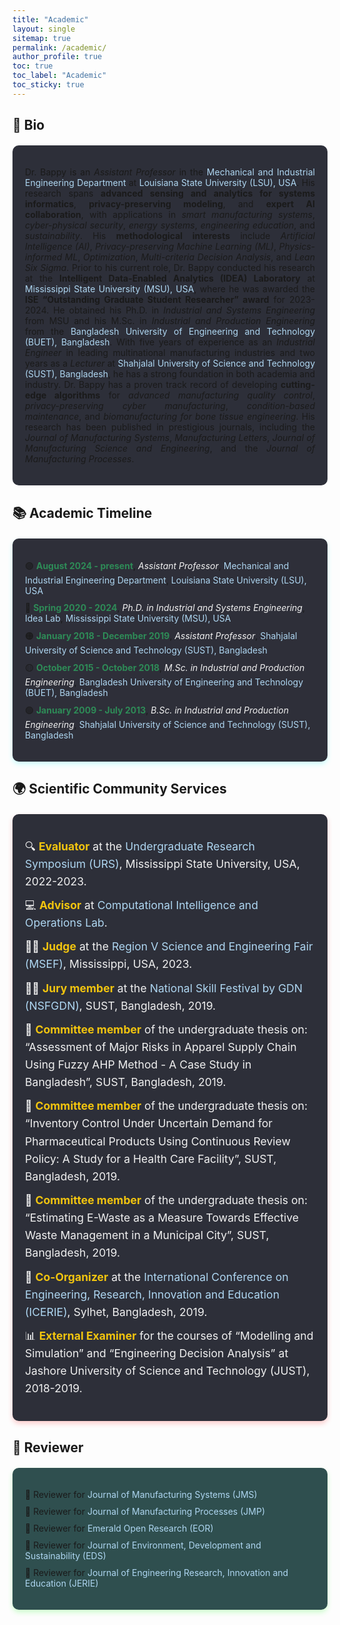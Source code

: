```yaml
---
title: "Academic"
layout: single
sitemap: true
permalink: /academic/
author_profile: true
toc: true
toc_label: "Academic"
toc_sticky: true
---
```


## 📝 Bio

<div class="callout-box" style="padding: 20px; background-color: #2D2F39; border-radius: 10px; box-shadow: 0 4px 8px rgba(255, 255, 255, 0.2); margin-top: 20px;">
  <p style="text-align: justify;">Dr. Bappy is an <em>Assistant Professor</em> in the <a href="https://www.lsu.edu/eng/mie/" style="color: #AED6F1; text-decoration: none;">Mechanical and Industrial Engineering Department</a> at <a href="https://www.lsu.edu/" style="color: #AED6F1; text-decoration: none;">Louisiana State University (LSU), USA</a>. His research spans <strong class="highlighted-text">advanced sensing and analytics for systems informatics</strong>, <strong class="highlighted-text">privacy-preserving modeling</strong>, and <strong class="highlighted-text">expert AI collaboration</strong>, with applications in <em>smart manufacturing systems</em>, <em>cyber-physical security</em>, <em>energy systems</em>, <em>engineering education</em>, and <em>sustainability</em>. His <strong class="highlighted-text">methodological interests</strong> include <em>Artificial Intelligence (AI)</em>, <em>Privacy-preserving Machine Learning (ML)</em>, <em>Physics-informed ML</em>, <em>Optimization</em>, <em>Multi-criteria Decision Analysis</em>, and <em>Lean Six Sigma</em>. Prior to his current role, Dr. Bappy conducted his research at the <strong class="highlighted-text">Intelligent Data-Enabled Analytics (IDEA) Laboratory</strong> at <a href="https://www.msstate.edu/" style="color: #AED6F1; text-decoration: none;">Mississippi State University (MSU), USA</a>, where he was awarded the <strong class="highlighted-text">ISE “Outstanding Graduate Student Researcher” award</strong> for 2023-2024. He obtained his Ph.D. in <em>Industrial and Systems Engineering</em> from MSU and his M.Sc. in <em>Industrial and Production Engineering</em> from the <a href="https://www.buet.ac.bd/web/#/" style="color: #AED6F1; text-decoration: none;">Bangladesh University of Engineering and Technology (BUET), Bangladesh</a>. With five years of experience as an <em>Industrial Engineer</em> in leading multinational manufacturing industries and two years as a <em>Lecturer</em> at <a href="https://www.sust.edu/" style="color: #AED6F1; text-decoration: none;">Shahjalal University of Science and Technology (SUST), Bangladesh</a>, he has a strong foundation in both academia and industry. Dr. Bappy has a proven track record of developing <strong class="highlighted-text">cutting-edge algorithms</strong> for <em>advanced manufacturing quality control</em>, <em>privacy-preserving cyber manufacturing</em>, <em>condition-based maintenance</em>, and <em>biomanufacturing for bone tissue engineering</em>. His research has been published in prestigious journals, including the <em>Journal of Manufacturing Systems</em>, <em>Manufacturing Letters</em>, <em>Journal of Manufacturing Science and Engineering</em>, and the <em>Journal of Manufacturing Processes</em>.</p>
</div>

## 📚 Academic Timeline

<div class="callout-box" style="padding: 20px; background-color: #2E2F39; border-radius: 10px; box-shadow: 0 4px 8px rgba(0, 255, 255, 0.2); margin-top: 20px;">
  <ul style="list-style-type: none; padding-left: 0;">
    <li style="margin-bottom: 10px;">🟣 <strong><span style="color:#2E8B57;">August 2024 - present</span></strong>, <span style="font-style: italic; color:#F0F0F0;">Assistant Professor</span>, <a href="https://www.lsu.edu/eng/mie/" style="color: #AED6F1; text-decoration: none;">Mechanical and Industrial Engineering Department</a>, <a href="https://www.lsu.edu/" style="color: #AED6F1; text-decoration: none;">Louisiana State University (LSU), USA</a></li>
    <li style="margin-bottom: 10px;">🔵 <strong><span style="color:#2E8B57;">Spring 2020 - 2024</span></strong>, <span style="font-style: italic; color:#F0F0F0;">Ph.D. in Industrial and Systems Engineering</span>, <a href="https://www.theidealab-tian.com/" style="color: #AED6F1; text-decoration: none;">Idea Lab</a>, <a href="https://www.msstate.edu/" style="color: #AED6F1; text-decoration: none;">Mississippi State University (MSU), USA</a></li>
    <li style="margin-bottom: 10px;">🟠 <strong><span style="color:#2E8B57;">January 2018 - December 2019</span></strong>, <span style="font-style: italic; color:#F0F0F0;">Assistant Professor</span>, <a href="https://www.sust.edu/" style="color: #AED6F1; text-decoration: none;">Shahjalal University of Science and Technology (SUST), Bangladesh</a></li>
    <li style="margin-bottom: 10px;">🟡 <strong><span style="color:#2E8B57;">October 2015 - October 2018</span></strong>, <span style="font-style: italic; color:#F0F0F0;">M.Sc. in Industrial and Production Engineering</span>, <a href="https://www.buet.ac.bd/web/#/" style="color: #AED6F1; text-decoration: none;">Bangladesh University of Engineering and Technology (BUET), Bangladesh</a></li>
    <li style="margin-bottom: 10px;">🟢 <strong><span style="color:#2E8B57;">January 2009 - July 2013</span></strong>, <span style="font-style: italic; color:#F0F0F0;">B.Sc. in Industrial and Production Engineering</span>, <a href="https://www.sust.edu/" style="color: #AED6F1; text-decoration: none;">Shahjalal University of Science and Technology (SUST), Bangladesh</a></li>
  </ul>
</div>

## 🌍 Scientific Community Services

<div class="callout-box" style="padding: 20px; background-color: #2D2F39; border-radius: 10px; box-shadow: 0 4px 8px rgba(255, 0, 0, 0.2); margin-top: 20px;">
  <ul style="list-style-type: none; padding-left: 0; font-size: 1.1rem; line-height: 1.6; color: #F0F0F0;">
    <li style="margin-bottom: 10px;">🔍 <strong style="color: #F1C40F;">Evaluator</strong> at the <a href="https://www.urcd.msstate.edu/symposium/spring" style="color: #AED6F1; text-decoration: none;">Undergraduate Research Symposium (URS)</a>, Mississippi State University, USA, 2022-2023.</li>
    <li style="margin-bottom: 10px;">💻 <strong style="color: #F1C40F;">Advisor</strong> at <a href="https://ciol-researchlab.github.io/" style="color: #AED6F1; text-decoration: none;">Computational Intelligence and Operations Lab</a>.</li>
    <li style="margin-bottom: 10px;">👩‍⚖️ <strong style="color: #F1C40F;">Judge</strong> at the <a href="https://www.sciencefair.msstate.edu/" style="color: #AED6F1; text-decoration: none;">Region V Science and Engineering Fair (MSEF)</a>, Mississippi, USA, 2023.</li>
    <li style="margin-bottom: 10px;">👨‍⚖️ <strong style="color: #F1C40F;">Jury member</strong> at the <a href="https://www.bishwobiddaloy.com/archives/1698" style="color: #AED6F1; text-decoration: none;">National Skill Festival by GDN (NSFGDN)</a>, SUST, Bangladesh, 2019.</li>
    <li style="margin-bottom: 10px;">📝 <strong style="color: #F1C40F;">Committee member</strong> of the undergraduate thesis on: “Assessment of Major Risks in Apparel Supply Chain Using Fuzzy AHP Method - A Case Study in Bangladesh”, SUST, Bangladesh, 2019.</li>
    <li style="margin-bottom: 10px;">📝 <strong style="color: #F1C40F;">Committee member</strong> of the undergraduate thesis on: “Inventory Control Under Uncertain Demand for Pharmaceutical Products Using Continuous Review Policy: A Study for a Health Care Facility”, SUST, Bangladesh, 2019.</li>
    <li style="margin-bottom: 10px;">📝 <strong style="color: #F1C40F;">Committee member</strong> of the undergraduate thesis on: “Estimating E-Waste as a Measure Towards Effective Waste Management in a Municipal City”, SUST, Bangladesh, 2019.</li>
    <li style="margin-bottom: 10px;">🤝 <strong style="color: #F1C40F;">Co-Organizer</strong> at the <a href="https://www.sust.edu/icerie2019/topic.php" style="color: #AED6F1; text-decoration: none;">International Conference on Engineering, Research, Innovation and Education (ICERIE)</a>, Sylhet, Bangladesh, 2019.</li>
    <li style="margin-bottom: 10px;">📊 <strong style="color: #F1C40F;">External Examiner</strong> for the courses of “Modelling and Simulation” and “Engineering Decision Analysis” at Jashore University of Science and Technology (JUST), 2018-2019.</li>
  </ul>
</div>

## 🏅 Reviewer

<div class="callout-box" style="padding: 20px; background-color: #2F4F4F; border-radius: 10px; box-shadow: 0 4px 8px rgba(0, 255, 0, 0.2); margin-top: 20px;">
  <ul style="list-style-type: none; padding-left: 0;">
    <li style="margin-bottom: 10px;">📄 Reviewer for <a href="https://www.sciencedirect.com/journal/journal-of-manufacturing-systems" style="color: #AED6F1; text-decoration: none;">Journal of Manufacturing Systems (JMS)</a></li>
    <li style="margin-bottom: 10px;">📄 Reviewer for <a href="https://www.sciencedirect.com/journal/journal-of-manufacturing-processes" style="color: #AED6F1; text-decoration: none;">Journal of Manufacturing Processes (JMP)</a></li>
    <li style="margin-bottom: 10px;">📄 Reviewer for <a href="https://emeraldopenresearch.com/" style="color: #AED6F1; text-decoration: none;">Emerald Open Research (EOR)</a></li>
    <li style="margin-bottom: 10px;">📄 Reviewer for <a href="https://www.springer.com/journal/10668" style="color: #AED6F1; text-decoration: none;">Journal of Environment, Development and Sustainability (EDS)</a></li>
    <li style="margin-bottom: 10px;">📄 Reviewer for <a href="https://journals.sust.edu/jerie/" style="color: #AED6F1; text-decoration: none;">Journal of Engineering Research, Innovation and Education (JERIE)</a></li>
  </ul>
</div>
